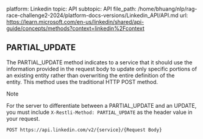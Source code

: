 platform: Linkedin
topic: API
subtopic: API
file_path: /home/bhuang/nlp/rag-race-challenge2-2024/platform-docs-versions/Linkedin_API/API.md
url: https://learn.microsoft.com/en-us/linkedin/shared/api-guide/concepts/methods?context=linkedin%2Fcontext

## PARTIAL\_UPDATE

The PARTIAL\_UPDATE method indicates to a service that it should use the information provided in the request body to update only specific portions of an existing entity rather than overwriting the entire definition of the entity. This method uses the traditional HTTP POST method.

Note

For the server to differentiate between a PARTIAL\_UPDATE and an UPDATE, you must include `X-Restli-Method: PARTIAL_UPDATE` as the header value in your request.

    POST https://api.linkedin.com/v2/{service}/{Request Body}